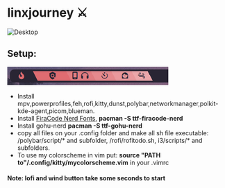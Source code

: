 # linxjourney ⚔️
![Desktop](uniti.png)
## Setup: 
![Desktop](bar.png)
* Install mpv,powerprofiles,feh,rofi,kitty,dunst,polybar,networkmanager,polkit-kde-agent,picom,blueman.
* Install [FiraCode Nerd Fonts](https://www.nerdfonts.com/font-downloads), **pacman -S ttf-firacode-nerd**
* Install gohu-nerd **pacman -S ttf-gohu-nerd**
* copy all files on your .config folder and make all sh file executable: /polybar/script/* and subfolder, /rofi/rofitodo.sh, i3/scripts/* and subfolders.
* To use my colorscheme in vim put:  **source "PATH to"/.config/kitty/mycolorscheme.vim** in your .vimrc

#### Note: lofi and wind button take some seconds to start
